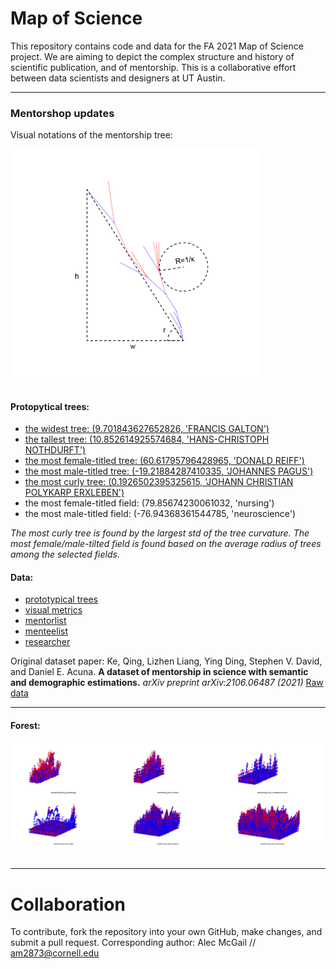 # Map of Science

This repository contains code and data for the FA 2021 Map of Science project.
We are aiming to depict the complex structure and history of scientific publication, and of mentorship.
This is a collaborative effort between data scientists and designers at UT Austin.

***

### Mentorshop updates

Visual notations of the mentorship tree:

<div>
  <img src="https://github.com/JialingJia/scimap-FA-2021/blob/main/mentorship/tree_annotation.png" width = "400"><br><br>
</div>

#### Protopytical trees:
- [the widest tree: (9.701843627652826, 'FRANCIS  GALTON')](https://github.com/JialingJia/scimap-FA-2021/blob/main/mentorship/prototypical%20tree/widest%20tree.svg)
- [the tallest tree: (10.852614925574684, 'HANS-CHRISTOPH  NOTHDURFT')](https://github.com/JialingJia/scimap-FA-2021/blob/main/mentorship/prototypical%20tree/tallest%20tree.svg)
- [the most female-titled tree: (60.61795796428965, 'DONALD  REIFF')](https://github.com/JialingJia/scimap-FA-2021/blob/main/mentorship/prototypical%20tree/female-tilted%20tree.svg)
- [the most male-titled tree: (-19.21884287410335, 'JOHANNES  PAGUS')](https://github.com/JialingJia/scimap-FA-2021/blob/main/mentorship/prototypical%20tree/male-tilted%20tree.svg)
- [the most curly tree: (0.1926502395325615, 'JOHANN CHRISTIAN POLYKARP ERXLEBEN')](https://github.com/JialingJia/scimap-FA-2021/blob/main/mentorship/prototypical%20tree/curly%20tree.svg)
- the most female-titled field: (79.85674230061032, 'nursing')
- the most male-titled field: (-76.94368361544785, 'neuroscience')

*The most curly tree is found by the largest std of the tree curvature.*
*The most female/male-tilted field is found based on the average radius of trees among the selected fields.*

#### Data:
- [prototypical trees](https://github.com/JialingJia/scimap-FA-2021/tree/main/mentorship/data/proto)
- [visual metrics](https://github.com/JialingJia/scimap-FA-2021/tree/main/mentorship/visual_metrics)
- [mentorlist](https://github.com/JialingJia/scimap-FA-2021/blob/main/mentorship/data/mentoradjacentlist.zip)
- [menteelist](https://github.com/JialingJia/scimap-FA-2021/blob/main/mentorship/data/menteeadjacentlist.zip)
- [researcher](https://github.com/JialingJia/scimap-FA-2021/blob/main/mentorship/data/researcherGender1.zip)

Original dataset paper: Ke, Qing, Lizhen Liang, Ying Ding, Stephen V. David, and Daniel E. Acuna. **A dataset of mentorship in science with semantic and demographic estimations.** *arXiv preprint arXiv:2106.06487 (2021)* [Raw data](https://zenodo.org/record/4917086)

***

#### Forest:
<div align='center'>
  <img src="https://github.com/JialingJia/scimap-FA-2021/blob/main/mentorship/visualization/6_discipline.png" width = "800"><br><br>
</div>

***

# Collaboration

To contribute, fork the repository into your own GitHub, make changes, and submit a pull request.
Corresponding author: Alec McGail // am2873@cornell.edu

